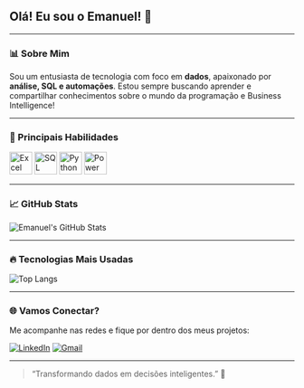 ## Olá! Eu sou o Emanuel! 👋

---

### 📊 Sobre Mim

Sou um entusiasta de tecnologia com foco em **dados**, apaixonado por **análise, SQL e automações**. Estou sempre buscando aprender e compartilhar conhecimentos sobre o mundo da programação e Business Intelligence!

---

### 🧠 Principais Habilidades

<p align="left">
  <img src="https://img.icons8.com/color/48/microsoft-excel-2019.png" alt="Excel" height="40"/>
  <img src="https://logowik.com/content/uploads/images/azure-sql-database6354.jpg" alt="SQL" height="40"/>
  <img src="https://img.icons8.com/color/48/python--v1.png" alt="Python" height="40"/>
  <img src=" https://images.seeklogo.com/logo-png/40/1/power-bi-microsoft-logo-png_seeklogo-400711.png" alt="Power BI" height="40"/>
</p>

---

### 📈 GitHub Stats

![Emanuel's GitHub Stats](https://github-readme-stats.vercel.app/api?username=Emanuel71&show_icons=true&theme=radical)

---

### 🔥 Tecnologias Mais Usadas

![Top Langs](https://github-readme-stats.vercel.app/api/top-langs/?username=Emanuel71&layout=compact&theme=radical)

---

### 🌐 Vamos Conectar?

Me acompanhe nas redes e fique por dentro dos meus projetos:

[![LinkedIn](https://img.shields.io/badge/LinkedIn-0077B5?style=for-the-badge&logo=linkedin&logoColor=white)](https://www.linkedin.com/in/emanuel-cesar)
[![Gmail](https://img.shields.io/badge/Gmail-D14836?style=for-the-badge&logo=gmail&logoColor=white)](mailto:emanuelcesar026@gmail.com)

---

> “Transformando dados em decisões inteligentes.” 🚀
